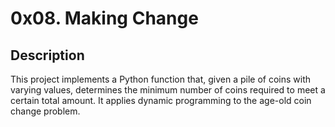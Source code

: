 # 0x08. Making Change

## Description

This project implements a Python function that, given a pile of coins with varying values, determines the 
minimum number of coins required to meet a certain total amount. It applies dynamic programming to the 
age-old coin change problem.

